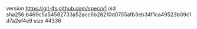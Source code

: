 version https://git-lfs.github.com/spec/v1
oid sha256:b469c5a54582733a52acc6b28210d0755afb3eb34f1ca49523b09c1d7a2ef4e9
size 44336
